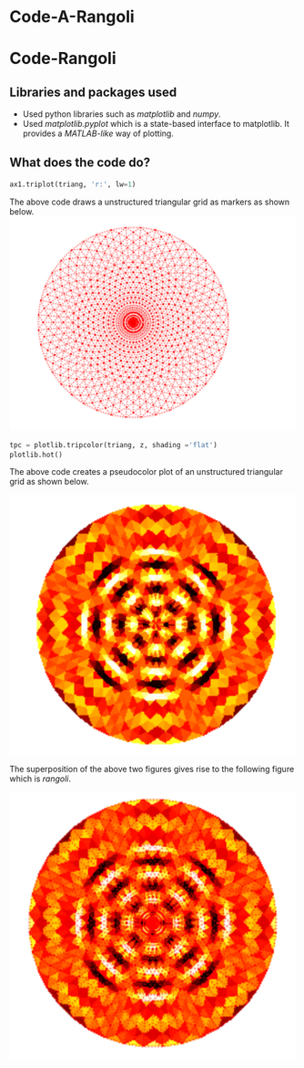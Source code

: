 # Code-A-Rangoli
# Code-Rangoli

## Libraries and packages used
- Used python libraries such as _matplotlib_ and _numpy_.
- Used _*matplotlib.pyplot*_ which is a state-based interface to matplotlib. It provides a _MATLAB-like_ way of plotting.

## What does the code do?
```python
ax1.triplot(triang, 'r:', lw=1)
```
The above code draws a unstructured triangular grid as markers as shown below.
![alt text](https://github.com/GuptaTanisha/Code-A-Rangoli/blob/main/images/Figure1.png)

```python
tpc = plotlib.tripcolor(triang, z, shading ='flat') 
plotlib.hot() 
```
The above code creates a pseudocolor plot of an unstructured triangular grid as shown below.

![alt text](https://github.com/GuptaTanisha/Code-A-Rangoli/blob/main/images/Figure2.png)

The superposition of the above two figures gives rise to the following figure which is _rangoli_.

![alt text](https://github.com/GuptaTanisha/Code-A-Rangoli/blob/main/images/Figure3.png)
